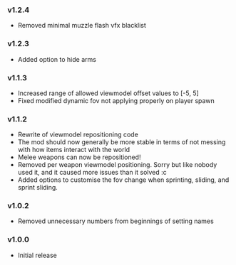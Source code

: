 ### v1.2.4

- Removed minimal muzzle flash vfx blacklist

### v1.2.3

- Added option to hide arms

### v1.1.3

- Increased range of allowed viewmodel offset values to [-5, 5]
- Fixed modified dynamic fov not applying properly on player spawn

### v1.1.2

- Rewrite of viewmodel repositioning code
- The mod should now generally be more stable in terms of not messing with how items interact with the world
- Melee weapons can now be repositioned!
- Removed per weapon viewmodel positioning. Sorry but like nobody used it, and it caused more issues than it solved :c
- Added options to customise the fov change when sprinting, sliding, and sprint sliding.

### v1.0.2

- Removed unnecessary numbers from beginnings of setting names

### v1.0.0

- Initial release